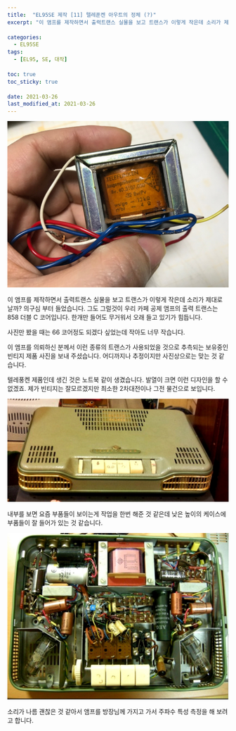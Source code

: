 ```yaml
---
title:  "EL95SE 제작 [11] 텔레푼켄 아우트의 정체 (?)"
excerpt: "이 앰프를 제작하면서 출력트랜스 실물을 보고 트랜스가 이렇게 작은데 소리가 제대로 날까? 의구심 부터 들었습니다. 그도 그럴것이 우리 카페 공제 앰프의 출력 트랜스는 858 더블 C 코어입니다. 한개만 들어도 무거워서 오래 들고 있기가 힘듭니다."

categories:
  - EL95SE
tags:
  - [EL95, SE, 대작]

toc: true
toc_sticky: true
 
date: 2021-03-26
last_modified_at: 2021-03-26
---
```

![EL95SE PRJ1 103](/assets/images/EL95SE_PRJ1_103.jpg)

이 앰프를 제작하면서 출력트랜스 실물을 보고 트랜스가 이렇게 작은데 소리가 제대로 날까? 의구심 부터 들었습니다. 그도 그럴것이 우리 카페 공제 앰프의 출력 트랜스는 858 더블 C 코어입니다. 한개만 들어도 무거워서 오래 들고 있기가 힘듭니다.

사진만 봤을 때는 66 코어정도 되겠다 싶었는데 작아도 너무 작습니다.

이 앰프를 의뢰하신 분께서 이런 종류의 트랜스가 사용되었을 것으로 추측되는 보유중인 빈티지 제품 사진을 보내 주셨습니다. 어디까지나 추정이지만 사진상으로는 맞는 것 같습니다. 

텔레풍켄 제품인데 생긴 것은 노트북 같이 생겼습니다. 발열이 크면 이런 디자인을 할 수 없겠죠. 제가 빈티지는 잘모르겠지만 최소한 2차대전이나 그전 물건으로 보입니다.

![EL95SE PRJ1 104](/assets/images/EL95SE_PRJ1_104.jpg)

내부를 보면 요즘 부품들이 보이는게 작업을 한번 해준 것 같은데 낮은 높이의 케이스에 부품들이 잘 들어가 있는 것 같습니다. 

![EL95SE PRJ1 105](/assets/images/EL95SE_PRJ1_105.jpg)

소리가 나름 괜찮은 것 같아서 앰프를 방장님께 가지고 가서 주파수 특성 측정을 해 보려고 합니다.